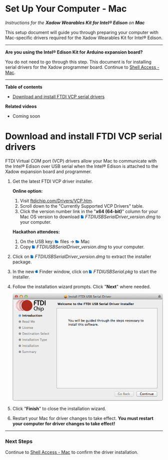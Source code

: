 # Set Up Your Computer - Mac

_Instructions for the **Xadow Wearables Kit for Intel® Edison** on **Mac**_

This setup document will guide you through preparing your computer with Mac-specific drivers required for the Xadow Wearables Kit for Intel® Edison.

---

**Are you using the Intel® Edison Kit for Arduino expansion board?**

You do not need to go through this step. This document is for installing serial drivers for the Xadow programmer board. Continue to [Shell Access - Mac](../shell-access/mac.md).

---

**Table of contents**

* [Download and install FTDI VCP serial drivers]()


**Related videos**

* Coming soon


# Download and install FTDI VCP serial drivers

FTDI Virtual COM port (VCP) drivers allow your Mac to communicate with the Intel® Edison over USB serial when the Intel® Edison is attached to the Xadow expansion board and programmer.

1. Get the latest FTDI VCP driver installer.

	**Online option:**

	1. Visit [ftdichip.com/Drivers/VCP.htm](http://ftdichip.com/Drivers/VCP.htm). 
	2. Scroll down to the "Currently Supported VCP Drivers" table. 
	3. Click the version number link in the "**x64 (64-bit)**" column for your Mac OS version to download ![file icon](../icons/file_icon_blue.png) _FTDIUSBSerialDriver_version.dmg_ to your computer.
	
	**Hackathon attendees:**

	1. On the USB key: ![folder icon](../icons/folder_icon_blue.png) files → ![folder icon](../icons/folder_icon_blue.png) Mac
	2. Copy ![file icon](../icons/file_icon_blue.png) _FTDIUSBSerialDriver_version.dmg_ to your computer.

2. Click on ![file icon](../icons/file_icon_blue.png)  _FTDIUSBSerialDriver_version.dmg_ to extract the installer package.

3. In the new ![Mac icon](../icons/os_icon_mac.png) Finder window, click on ![file icon](../icons/file_icon_blue.png) _FTDIUSBSerial.pkg_ to start the installer.

4. Follow the installation wizard prompts. Click "**Next**" where needed.

	![FTDI USB Serial Driver installation wizard](images/ftdi_drivers-installer_wizard.png)

5. Click "**Finish**" to close the installation wizard.

6. Restart your Mac for driver changes to take effect. **You must restart your computer for driver changes to take effect!**

---

### Next Steps

Continue to [Shell Access - Mac](../shell-access/mac.md) to confirm the driver installation.